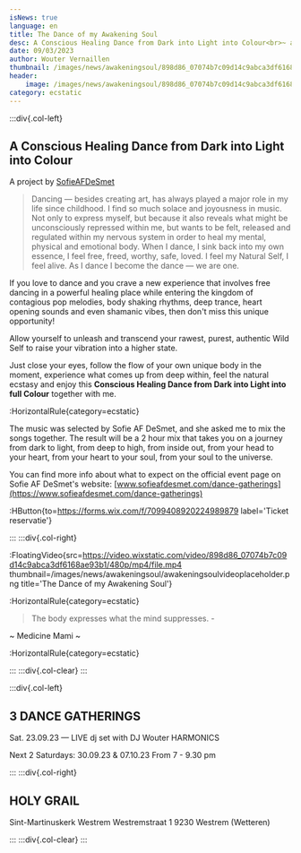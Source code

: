 ```yaml
--- 
isNews: true
language: en
title: The Dance of my Awakening Soul
desc: A Conscious Healing Dance from Dark into Light into Colour<br>~ a project by Sofie AF De Smet ~<br><br>Sat September 23 at 7pm
date: 09/03/2023
author: Wouter Vernaillen
thumbnail: /images/news/awakeningsoul/898d86_07074b7c09d14c9abca3df6168ae93b1f000.jpg
header:
    image: /images/news/awakeningsoul/898d86_07074b7c09d14c9abca3df6168ae93b1f000.jpg
category: ecstatic
---
```


:::div{.col-left}
## A Conscious Healing Dance from Dark into Light into Colour

A project by [SofieAFDeSmet](https://www.sofieafdesmet.com/dance-gatherings)

>Dancing — besides creating art, has always played a major role in my life since childhood.
I find so much solace and joyousness in music. Not only to express myself, but because it also reveals what might be unconsciously repressed within me, but wants to be felt, released and regulated within my nervous system in order to heal my mental, physical and emotional body. When I dance, I sink back into my own essence, I feel free, freed, worthy, safe, loved. I feel my Natural Self, I feel alive. As I dance I become the dance — we are one.
 
If you love to dance and you crave a new experience that involves free dancing in a powerful healing place while entering the kingdom of contagious pop melodies, body shaking rhythms, deep trance, heart opening sounds and even shamanic vibes, then don't miss this unique opportunity!

Allow yourself to unleash and transcend your rawest, purest, authentic Wild Self to raise your vibration into a higher state.

Just close your eyes, follow the flow of your own unique body in the moment, experience what comes up from deep within, feel the natural ecstasy and enjoy this **Conscious Healing Dance from Dark into Light into full Colour** together with me.

:HorizontalRule{category=ecstatic}

The music was selected by Sofie AF DeSmet, and she asked me to mix the songs together.
The result will be a 2 hour mix that takes you on a journey from dark to light, from deep to high, from inside out, from your head to your heart, from your heart to your soul, from your soul to the universe.

You can find more info about what to expect on the official event page on Sofie AF DeSmet's website: [www.sofieafdesmet.com/dance-gatherings](https://www.sofieafdesmet.com/dance-gatherings)

:HButton{to=https://forms.wix.com/f/7099408920224989879 label='Ticket reservatie'}

:::
:::div{.col-right}

:FloatingVideo{src=https://video.wixstatic.com/video/898d86_07074b7c09d14c9abca3df6168ae93b1/480p/mp4/file.mp4 thumbnail=/images/news/awakeningsoul/awakeningsoulvideoplaceholder.png title='The Dance of my Awakening Soul'}

:HorizontalRule{category=ecstatic}

> The body expresses what the mind suppresses. - 

~ Medicine Mami ~

:HorizontalRule{category=ecstatic}

:::
:::div{.col-clear}
:::

:::div{.col-left}
## 3 DANCE GATHERINGS

Sat. 23.09.23 — LIVE dj set with DJ Wouter HARMONICS

Next 2 Saturdays:
30.09.23 & 07.10.23
From 7 - 9.30 pm

:::
:::div{.col-right}

## HOLY GRAIL
 
Sint-Martinuskerk Westrem
Westremstraat 1
9230 Westrem (Wetteren)

:::
:::div{.col-clear}
:::
